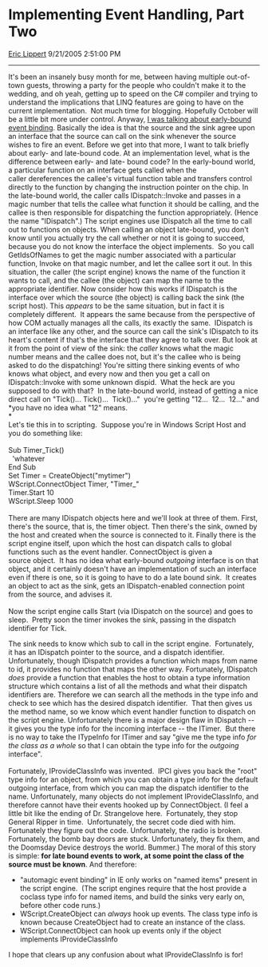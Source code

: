 # Implementing Event Handling, Part Two

[Eric Lippert](https://social.msdn.microsoft.com/profile/Eric%20Lippert) 9/21/2005 2:51:00 PM

-----

It's been an insanely busy month for me, between having multiple out-of-town guests, throwing a party for the people who couldn't make it to the wedding, and oh yeah, getting up to speed on the C\# compiler and trying to understand the implications that LINQ features are going to have on the current implementation.  Not much time for blogging. Hopefully October will be a little bit more under control. Anyway, [I was talking about early-bound event binding](http://blogs.msdn.com/ericlippert/archive/2005/09/09/463215.aspx). Basically the idea is that the source and the sink agree upon an interface that the source can call on the sink whenever the source wishes to fire an event. Before we get into that more, I want to talk briefly about early- and late-bound code. At an implementation level, what is the difference between early- and late- bound code? In the early-bound world, a particular function on an interface gets called when the caller dereferences the callee's virtual function table and transfers control directly to the function by changing the instruction pointer on the chip. In the late-bound world, the caller calls IDispatch::Invoke and passes in a magic number that tells the callee what function it should be calling, and the callee is then responsible for dispatching the function appropriately. (Hence the name "IDispatch".) The script engines use IDispatch all the time to call out to functions on objects. When calling an object late-bound, you don't know until you actually try the call whether or not it is going to succeed, because you do not know the interface the object implements.  So you call GetIdsOfNames to get the magic number associated with a particular function, Invoke on that magic number, and let the callee sort it out. In this situation, the caller (the script engine) knows the name of the function it wants to call, and the callee (the object) can map the name to the appropriate identifier. Now consider how this works if IDispatch is the interface over which the source (the object) is calling back the sink (the script host). This *appears* to be the same situation, but in fact it is completely different.  It appears the same because from the perspective of how COM actually manages all the calls, its exactly the same.  IDispatch is an interface like any other, and the source can call the sink's IDispatch to its heart's content if that's the interface that they agree to talk over. But look at it from the point of view of the sink: the *caller* knows what the magic number means and the callee does not, but it's the callee who is being asked to do the dispatching\! You're sitting there sinking events of who knows what object, and every now and then you get a call on IDispatch::Invoke with some unknown dispid.  What the heck are you supposed to do with that?  In the late-bound world, instead of getting a nice direct call on "Tick()... Tick()...  Tick()..."  you're getting "12...  12...  12..." and *you have no idea what "12" means.  
*   
Let's tie this in to scripting.  Suppose you're in Windows Script Host and you do something like:  
   
Sub Timer\_Tick()  
  'whatever  
End Sub  
Set Timer = CreateObject("mytimer")  
WScript.ConnectObject Timer, "Timer\_"  
Timer.Start 10  
WScript.Sleep 1000  
   
There are many IDispatch objects here and we'll look at three of them. First, there's the source, that is, the timer object. Then there's the sink, owned by the host and created when the source is connected to it. Finally there is the script engine itself, upon which the host can dispatch calls to global functions such as the event handler. ConnectObject is given a source object.  It has no idea what early-bound *outgoing* interface is on that object, and it certainly doesn't have an implementation of such an interface even if there is one, so it is going to have to do a late bound sink.  It creates an object to act as the sink, gets an IDispatch-enabled connection point from the source, and advises it.  
   
Now the script engine calls Start (via IDispatch on the source) and goes to sleep.  Pretty soon the timer invokes the sink, passing in the dispatch identifier for Tick.    
  
The sink needs to know which sub to call in the script engine.  Fortunately, it has an IDispatch pointer to the source, and a dispatch identifier.  Unfortunately, though IDispatch provides a function which maps from name to id, it provides no function that maps the other way. Fortunately, IDispatch *does* provide a function that enables the host to obtain a type information structure which contains a list of all the methods and what their dispatch identifiers are. Therefore we can search all the methods in the type info and check to see which has the desired dispatch identifier.  That then gives us the method name, so we know which event handler function to dispatch on the script engine. Unfortunately there is a major design flaw in IDispatch -- it gives you the type info for the incoming interface -- the ITimer.  But there is no way to take the ITypeInfo for ITimer and say "give me the type info *for the class as a whole* so that I can obtain the type info for the *outgoing* interface".  
   
Fortunately, IProvideClassInfo was invented.  IPCI gives you back the "root" type info for an object, from which you can obtain a type info for the default outgoing interface, from which you can map the dispatch identifier to the name. Unfortunately, many objects do not implement IProvideClassInfo, and therefore cannot have their events hooked up by ConnectObject. (I feel a little bit like the ending of Dr. Strangelove here.  Fortunately, they stop General Ripper in time.  Unfortunately, the secret code died with him. Fortunately they figure out the code. Unfortunately, the radio is broken.  Fortunately, the bomb bay doors are stuck. Unfortunately, they fix them, and the Doomsday Device destroys the world. Bummer.) The moral of this story is simple: **for late bound events to work, at some point the class of the source must be known**. And therefore:

  - "automagic event binding" in IE only works on "named items" present in the script engine.  (The script engines require that the host provide a coclass type info for named items, and build the sinks very early on, before other code runs.)
  - WScript.CreateObject can *always* hook up events. The class type info is known because CreateObject had to create an instance of the class.
  - WScript.ConnectObject can hook up events only if the object implements IProvideClassInfo

I hope that clears up any confusion about what IProvideClassInfo is for\!

